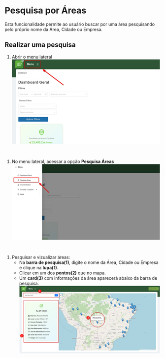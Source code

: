 # Pesquisa por Áreas
Esta funcionalidade permite ao usuário buscar por uma área pesquisando pelo próprio nome da Área, Cidade ou Empresa.

## Realizar uma pesquisa
1. Abrir o menu lateral
![step-1](./step-1.png)

<br>

1. No menu lateral, acessar a opção **Pesquisa Áreas**
![step-2](./step-2.png)

<br>

1. Pesquisar e vizualizar áreas:
    - Na **barra de pesquisa(1)**, digite o nome da Área, Cidade ou Empresa e clique na **lupa(1)**.
    - Clicar em um dos **pontos(2)** que  no mapa.
    - Um **card(3)** com informações da área aparecerá abaixo da barra de pesquisa.
![step-3](./step-3.png)
